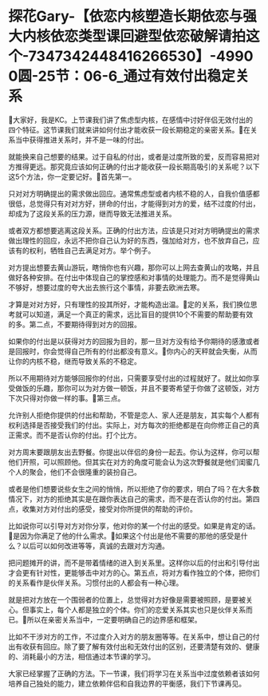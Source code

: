 # 探花Gary-【依恋内核塑造长期依恋与强大内核依恋类型课回避型依恋破解请拍这个-7347342448416266530】-49900圆-25节：06-6_通过有效付出稳定关系

🎼大家好，我是KC。上节课我们讲了焦虑型内核，在感情中讨好伴侣无效付出的四个特征。这节课我们就来讲如何付出才能收获一段长期稳定的亲密关系。🎼在关系当中获得推进关系时，并不是一味的付出。

就能换来自己想要的结果。过于自私的付出，或者是过度所致的爱，反而容易把对方推得更远。那究竟应该如何正确的付出才能收获一段长期高吸引的关系呢？以下这5个方法，你一定要记好。🎼首先第一。

只对对方明确提出的需求做出回应。通常焦虑型或者内核不稳的人，自我价值感都很低，总觉得只有对对方好，拼命的付出，才能得到对方的爱，结不过度的付出，却成为了这段关系的压力源，继而导致无法推进关系。

或者双方都想要逃离这段关系。正确的付出方法，应该是只对对方明确提出的需求做出理性的回应，永远不把你自己认为好的东西，强加给对方，也不放弃自己，应该有的权利，牺牲自己去满足对方。举个例子。

对方提出想要去黄山游玩，瞎悄你也有兴趣，那你可以上网去查黄山的攻略，并且做好各种安排。在付出中体现自己的掌控感和对事情的处理能力。而不是觉得黄山不够好，想要过度的夸大出去旅行这个事情，非要去欧洲去寒。

才算是对对方好，只有理性的投其所好，才能构造出温。🎼定的关系，我们换位思考就可以知道，满足一个真正的需求，远比盲目的提供10个不需要的帮助要有效的多。第二点，不要期待得到对方的回报。

如果你的付出是以获得对方的回报为目的，那一旦对方没有给予你期待的感激或者是回报时，你会觉得自己所有的付出都没有意义。🎼你内心的天秤就会失衡，从而让你的内核不稳，继而导致关系的不稳定。

所以不用期待对方能够回报你的付出，只需要享受付出的过程就好了。就比如你享受做饭的乐趣，那你可以为对方做一顿饭，并且不要寄希望于你做了这顿饭，对方下次只得对你做一样的事。🎼第三点。

允许别人拒绝你提供的付出和帮助，不管是恋人、家人还是朋友，其实每个人都有权利选择是否接受我们的付出。实际上，对方每次的拒绝都是在向你修正自己的真正需求。而不是否认你的付出。打个比方。

对方周末要跟朋友出去野餐。你提出以伴侣的身份一起去。你认为这样，你可以帮他们开照，可以照顾他。但其实在对方的角度可能会认为这次野餐就是他们闺蜜几个人的聚会，他们不会很隆重的装扮自己。

或者是他们想要说些女生之间的悄悄，所以拒绝了你的要求，明白了吗？在大多数情况下，对方的拒绝其实是在跟你表达自己的需求，而不是在否认你的付出。第四点，收集对方对付出的感受，接受对你所提供的帮助的评价。

比如说你可以引导对方对你分享，他对你的某一个付出的感受。如果是肯定的话。🎼是因为你满足了他的什么需求。🎼如果这个付出是他不需要的那他的感受是什么？以后可以如何改进等等，真诚的去跟对方沟通。

把问题摊开的讲，而不是带着情绪的进入到关系里。这样你以后的付出和引导付出才会更有针对性，更能够击中对方的心。第五点，将对方看作独立的个体，把你们的关系看作是伙伴关系。习惯付出的人都会有一种心理。

就是把对方放在一个围弱者的位置上，总觉得对方好像是需要被照顾，是要被关心。但事实上，每个人都是独立的个体。你们的恋爱关系其实也只是伙伴关系而已。🎼所以在亲密关系当中，一定要明确自己的边界感和框架。

比如不干涉对方的工作，不过度介入对方的朋友圈等等。在关系中，想让自己的付出有收获有回应。除了要了解有效付出和无效付出的区别，还要清楚有效的、健康的、消耗最小的方法，相信通过本节课的学习。

大家已经掌握了正确的方法。下一节课，我们将学习在关系当中过度依赖者该如何培养自己独处的能力，建立依赖伴侣和自我边界的平衡感，我们下节课再见。

